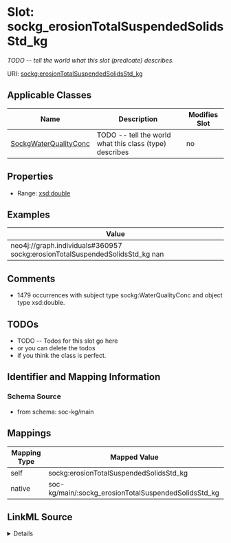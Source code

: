 

# Slot: sockg_erosionTotalSuspendedSolidsStd_kg


_TODO -- tell the world what this slot (predicate) describes._





URI: [sockg:erosionTotalSuspendedSolidsStd_kg](http://www.semanticweb.org/sockg/ontologies/2024/0/soil-carbon-ontology/erosionTotalSuspendedSolidsStd_kg)



<!-- no inheritance hierarchy -->





## Applicable Classes

| Name | Description | Modifies Slot |
| --- | --- | --- |
| [SockgWaterQualityConc](../classes/SockgWaterQualityConc.md) | TODO -- tell the world what this class (type) describes |  no  |







## Properties

* Range: [xsd:double](http://www.w3.org/2001/XMLSchema#double)






## Examples

| Value |
| --- |
| neo4j://graph.individuals#360957 sockg:erosionTotalSuspendedSolidsStd_kg nan |

## Comments

* 1479 occurrences with subject type sockg:WaterQualityConc and object type xsd:double.

## TODOs

* TODO -- Todos for this slot go here
* or you can delete the todos
* if you think the class is perfect.

## Identifier and Mapping Information







### Schema Source


* from schema: soc-kg/main




## Mappings

| Mapping Type | Mapped Value |
| ---  | ---  |
| self | sockg:erosionTotalSuspendedSolidsStd_kg |
| native | soc-kg/main/:sockg_erosionTotalSuspendedSolidsStd_kg |




## LinkML Source

<details>
```yaml
name: sockg_erosionTotalSuspendedSolidsStd_kg
description: TODO -- tell the world what this slot (predicate) describes.
todos:
- TODO -- Todos for this slot go here
- or you can delete the todos
- if you think the class is perfect.
comments:
- 1479 occurrences with subject type sockg:WaterQualityConc and object type xsd:double.
examples:
- value: neo4j://graph.individuals#360957 sockg:erosionTotalSuspendedSolidsStd_kg
    nan
from_schema: soc-kg/main
rank: 1000
slot_uri: sockg:erosionTotalSuspendedSolidsStd_kg
alias: sockg_erosionTotalSuspendedSolidsStd_kg
domain_of:
- sockg_WaterQualityConc
range: double

```
</details>